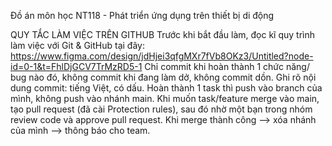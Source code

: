 Đồ án môn học NT118 - Phát triển ứng dụng trên thiết bị di động

QUY TẮC LÀM VIỆC TRÊN GITHUB
Trước khi bắt đầu làm, đọc kĩ quy trình làm việc với Git & GitHub tại đây: https://www.figma.com/design/jdHjei3qfgMXr7fVb8OKz3/Untitled?node-id=0-1&t=FhlDjGCV7TrMzRD5-1
Chỉ commit khi hoàn thành 1 chức năng/ bug nào đó, không commit khi đang làm dở, không commit dồn.
Ghi rõ nội dung commit: tiếng Việt, có dấu.
Hoàn thành 1 task thì push vào branch của mình, không push vào nhánh main.
Khi muốn task/feature merge vào main, tạo pull request (đã cài Protection rules), sau đó nhờ một bạn trong nhóm review code và approve pull request.
Khi merge thành công --> xóa nhánh của mình --> thông báo cho team.

